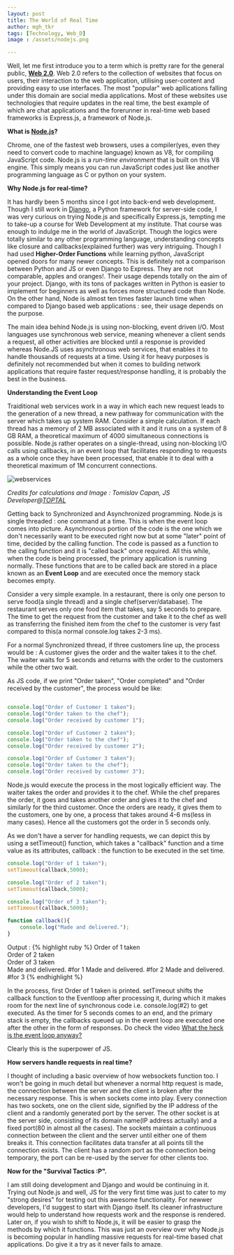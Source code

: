 ```yaml
---
layout: post
title: The World of Real Time
author: mgh_tkr
tags: [Technology, Web_D]
image : /assets/nodejs.png

---
```


Well, let me first introduce you to a term which is pretty rare for the general public, **[Web 2.0](https://en.wikipedia.org/wiki/Web_2.0)**. Web 2.0 refers to the collection of websites that focus on users, their interaction to the web application, utilising user-content and providing easy to use interfaces. The most "popular" web apllications falling under this domain are social media applications. Most of these websites use technologies that require updates in the real time, the best example of which are chat applications and the forerunner in real-time web based frameworks is Express.js, a framework of Node.js.  

**What is [Node.js](https://en.wikipedia.org/wiki/Node.js)?**  

Chrome, one of the fastest web browsers, uses a compiler(yes, even they need to convert code to machine language) known as V8, for compiling JavaScript code. Node.js is a _run-time environment_ that is built on this V8 engine. This simply means you can run JavaScript codes just like another programming language as C or python on your system.  

**Why Node.js for real-time?**  

It has hardly been 5 months since I got into back-end web development. Though I still work in [Django](https://en.wikipedia.org/wiki/Django_(web_framework)), a Python framework for server-side code, I was very curious on trying Node.js and specifically Express.js, tempting me to take-up a course for Web Development at my institute. That course was enough to indulge me in the world of JavaScript. Though the logics were totally similar to any other programming language, understanding concepts like closure and callbacks(explained further) was very intriguing. Though I had used **Higher-Order Functions** while learning python, JavaScript opened doors for many newer concepts. This is definitely not a comparison between Python and JS or even Django to Express. They are not comparable, apples and oranges!. Their usage depends totally on the aim of your project. Django, with its tons of packages written in Python is easier to implement for beginners as well as forces more structured code than Node. On the other hand, Node is almost ten times faster launch time when compared to Django based web applications : see, their usage depends on the purpose.  

The main idea behind Node.js is using non-blocking, event driven I/O.  Most languages use synchronous web service, meaning whenever a client sends a request, all other activities are blocked until a response is provided whereas Node.JS uses asynchronous web services, that enables it to handle thousands of requests at a time. Using it for heavy purposes is definitely not recommended but when it comes to building network applications that require faster request/response handling, it is probably the best in the business.  

**Understanding the Event Loop**  

Traiditional web services work in a way in which each new request leads to the generation of a new thread, a new pathway for communication with the server which takes up system RAM. Consider a simple calculation. If each thread has a memory of 2 MB associated with it and it runs on a system of 8 GB RAM, a theoretical maximum of 4000 simultaneous connections is possible. Node.js rather operates on a single-thread, using non-blocking I/O calls using callbacks, in an event loop that facilitates responding to requests as a whole once they have been processed, that enable it to deal with a theoretical maximum of 1M concurrent connections.  

![webservices](/assets/eventloop.png)

_Credits for calculations and Image : Tomislav Capan, JS Developer@[TOPTAL](https://www.toptal.com/nodejs/why-the-hell-would-i-use-node-js)_  

Getting back to Synchronized and Asynchronized programming. Node.js is single threaded : one command at a time. This is when the event loop comes into picture. Asynchronous portion of the code is the one which we don't necessarily want to be executed right now but at some "later" point of time, decided by the calling function. The code is passed as a function to the calling function and it is "called back" once required. All this while, when the code is being processed, the primary application is running normally. These functions that are to be called back are stored in a place known as an **Event Loop** and are executed once the memory stack becomes empty.  

Consider a very simple example. In a restaurant, there is only one person to serve food(a single thread) and a single chef(server/database). The restaurant serves only one food item that takes, say 5 seconds to prepare. The time to get the request from the customer and take it to the chef as well as transferring the finished item from the chef to the customer is very fast compared to this(a normal console.log takes 2-3 ms).  

For a normal Synchronized thread, if three customers line up, the process would be : A customer gives the order and the waiter takes it to the chef. The waiter waits for 5 seconds and returns with the order to the customers while the other two wait.  

As JS code, if we print "Order taken", "Order completed" and "Order received by the customer", the process would be like:

```javascript

console.log("Order of Customer 1 taken");
console.log("Order taken to the chef");
console.log("Order received by customer 1");

console.log("Order of Customer 2 taken");
console.log("Order taken to the chef");
console.log("Order received by customer 2");

console.log("Order of Customer 3 taken");
console.log("Order taken to the chef");
console.log("Order received by customer 3");

```

Node.js would execute the process in the most logically efficient way. The waiter takes the order and provides it to the chef. While the chef prepares the order, it goes and takes another order and gives it to the chef and similarly for the third customer. Once the orders are ready, it gives them to the customers, one by one, a process that takes around 4-6 ms(less in many cases). Hence all the customers got the order in 5 seconds only.  

As we don't have a server for handling requests, we can depict this by using a setTimeout() function, which takes a "callback" function and a time value as its attributes, callback : the function to be executed in the set time.

```javascript
console.log("Order of 1 taken");
setTimeout(callback,5000);

console.log("Order of 2 taken");
setTimeout(callback,5000);

console.log("Order of 3 taken");
setTimeout(callback,5000);

function callback(){
	console.log("Made and delivered.");
}
```

Output :
{% highlight ruby %}
Order of 1 taken  
Order of 2 taken  
Order of 3 taken  
Made and delivered. #for 1
Made and delivered. #for 2
Made and delivered. #for 3
{% endhighlight %}  

In the process, first Order of 1 taken is printed. setTimeout shifts the callback function to the Eventloop after processing it, during which it makes room for the next line of synchronous code i.e. console.log(#2) to get executed. As the timer for 5 seconds comes to an end, and the primary stack is empty, the callbacks queued up in the event loop are executed one after the other in the form of responses. Do check the video [What the heck is the event loop anyway?](https://www.youtube.com/watch?v=8aGhZQkoFbQ&t=31s)

Clearly this is the superpower of JS.  

**How servers handle requests in real time?**  

I thought of including a basic overview of how websockets function too. I won't be going in much detail but whenever a normal http request is made, the connection between the server and the client is broken after the necessary response. This is when sockets come into play. Every connection has two sockets, one on the client side, signified by the IP address of the client and a randomly generated port by the server. The other socket is at the server side, consisting of its domain name(IP address actually) and a fixed port(80 in almost all the cases). The sockets maintain a continuous connection between the client and the server until either one of them breaks it. This connection facilitates data transfer at all points till the connection exists. The client has a random port as the connection being temporary, the port can be re-used by the server for other clients too.  

**Now for the "Survival Tactics :P".**

I am still doing development and Django and would be continuing in it. Trying out Node.js and well, JS for the very first time was just to cater to my "strong desires" for testing out this awesome functionality. For newwer developers, I'd suggest to start with Django itself. Its cleaner infrastructure would help to understand how requests work and the response is rendered. Later on, if you wish to shift to Node.js, it will be easier to grasp the methods by which it functions. This was just an overview over why Node.js is becoming popular in handling massive requests for real-time based chat applications. Do give it a try as it never fails to amaze.
